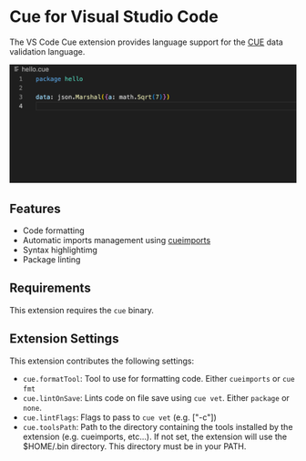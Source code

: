 # Cue for Visual Studio Code

The VS Code Cue extension provides language support for the [CUE](https://github.com/cue-lang/cue) data validation language.

![Cue extension overview](resources/images/cueimports.gif)

## Features

- Code formatting
- Automatic imports management using [cueimports](https://github.com/asdine/cueimports)
- Syntax highlightimg
- Package linting

## Requirements

This extension requires the `cue` binary.

## Extension Settings

This extension contributes the following settings:

- `cue.formatTool`: Tool to use for formatting code. Either `cueimports` or `cue fmt`
- `cue.lintOnSave`: Lints code on file save using `cue vet`. Either `package` or `none`.
- `cue.lintFlags`: Flags to pass to `cue vet` (e.g. ["-c"])
- `cue.toolsPath`: Path to the directory containing the tools installed by the extension (e.g. cueimports, etc...). If not set, the extension will use the $HOME/.bin directory. This directory must be in your PATH.

